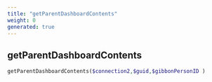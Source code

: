 ```yaml
---
title: "getParentDashboardContents"
weight: 0
generated: true
---
```


## getParentDashboardContents



```php
getParentDashboardContents($connection2,$guid,$gibbonPersonID )
```





